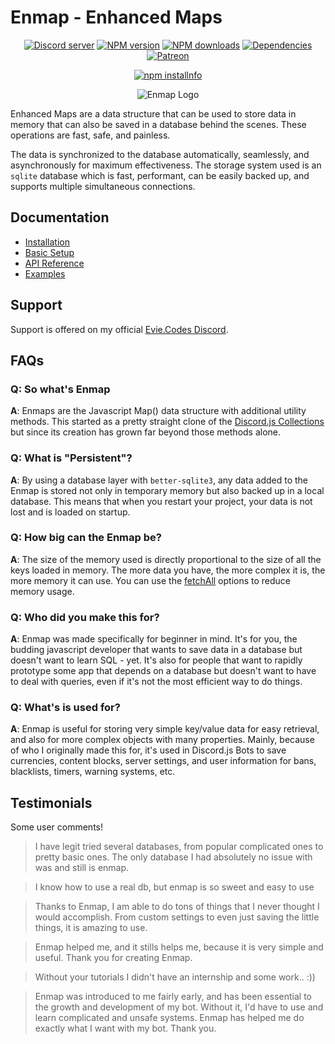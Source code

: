 # Enmap - Enhanced Maps

<div align="center">
  <p>
    <a href="https://discord.gg/N7ZKH3P"><img src="https://discordapp.com/api/guilds/298508738623438848/embed.png" alt="Discord server" /></a>
    <a href="https://www.npmjs.com/package/enmap"><img src="https://img.shields.io/npm/v/enmap.svg?maxAge=3600" alt="NPM version" /></a>
    <a href="https://www.npmjs.com/package/enmap"><img src="https://img.shields.io/npm/dt/enmap.svg?maxAge=3600" alt="NPM downloads" /></a>
    <a href="https://david-dm.org/eslachance/enmap"><img src="https://img.shields.io/david/eslachance/enmap.svg?maxAge=3600" alt="Dependencies" /></a>
    <a href="https://www.patreon.com/eviecodes"><img src="https://img.shields.io/badge/donate-patreon-F96854.svg" alt="Patreon" /></a>
  </p>
  <p>
    <a href="https://nodei.co/npm/enmap/"><img src="https://nodei.co/npm/enmap.png?downloads=true&stars=true" alt="npm installnfo" /></a>
  </p>
</div>

<div align="center">
  <p><img src="https://evie.codes/enmap-logo.svg" alt="Enmap Logo" />
</div>

Enhanced Maps are a data structure that can be used to store data in memory that can also be saved in a database behind the scenes.
These operations are fast, safe, and painless.

The data is synchronized to the database automatically, seamlessly, and asynchronously for maximum effectiveness.
The storage system used is an `sqlite` database which is fast, performant, can be easily backed up,
and supports multiple simultaneous connections.

## Documentation

 * [Installation](https://enmap.evie.dev/install)
 * [Basic Setup](https://enmap.evie.dev/usage)
 * [API Reference](https://enmap.evie.dev/api)
 * [Examples](https://enmap.evie.dev/complete-examples)

## Support

Support is offered on my official [Evie.Codes Discord](https://discord.gg/N7ZKH3P).

## FAQs

### Q: So what's Enmap

**A**: Enmaps are the Javascript Map() data structure with additional utility methods. This started
as a pretty straight clone of the [Discord.js Collections](https://discord.js.org/#/docs/collection/master/class/Collection)
but since its creation has grown far beyond those methods alone.

### Q: What is "Persistent"?

**A**: By using a database layer with `better-sqlite3`, any data added to the Enmap
is stored not only in temporary memory but also backed up in a local database. This means that
when you restart your project, your data is not lost and is loaded on startup.

### Q: How big can the Enmap be?

**A**: The size of the memory used is directly proportional to the size of all the keys loaded in memory.
The more data you have, the more complex it is, the more memory it can use. You can use the
[fetchAll](https://enmap.evie.dev/usage/fetchall) options to reduce memory usage.

### Q: Who did you make this for?

**A**: Enmap was made specifically for beginner in mind. It's for you, the budding javascript developer that wants to save data
in a database but doesn't want to learn SQL - yet. It's also for people that want to rapidly prototype some app that depends on
a database but doesn't want to have to deal with queries, even if it's not the most efficient way to do things.

### Q: What's is used for?

**A**: Enmap is useful for storing very simple key/value data for easy retrieval, and also for more complex objects with many properties. 
Mainly, because of who I originally made this for, it's used in Discord.js Bots to save currencies, content blocks, server settings, and
user information for bans, blacklists, timers, warning systems, etc.

## Testimonials

Some user comments!

> I have legit tried several databases, from popular complicated ones to pretty basic ones. The only database I had absolutely no issue with was and still is enmap.

> I know how to use a real db, but enmap is so sweet and easy to use

> Thanks to Enmap, I am able to do tons of things that I never thought I would accomplish.
From custom settings to even just saving the little things, it is amazing to use.

> Enmap helped me, and it stills helps me, because it is very simple and useful. Thank you for creating Enmap.

> Without your tutorials I didn't have an internship and some work.. :))

> Enmap was introduced to me fairly early, and has been essential to the growth and development of my bot. Without it, I'd have to use and learn complicated and unsafe systems. Enmap has helped me do exactly what I want with my bot. Thank you.
